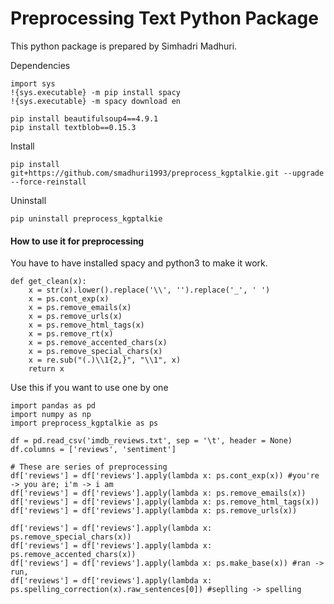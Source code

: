 # Preprocessing Text Python Package

This python package is prepared by Simhadri Madhuri.

Dependencies
```
import sys
!{sys.executable} -m pip install spacy
!{sys.executable} -m spacy download en

pip install beautifulsoup4==4.9.1
pip install textblob==0.15.3
```

Install

`pip install git+https://github.com/smadhuri1993/preprocess_kgptalkie.git --upgrade --force-reinstall`

Uninstall

`pip uninstall preprocess_kgptalkie`

#### How to use it for preprocessing
You have to have installed spacy and python3 to make it work.

```
def get_clean(x):
    x = str(x).lower().replace('\\', '').replace('_', ' ')
    x = ps.cont_exp(x)
    x = ps.remove_emails(x)
    x = ps.remove_urls(x)
    x = ps.remove_html_tags(x)
    x = ps.remove_rt(x)
    x = ps.remove_accented_chars(x)
    x = ps.remove_special_chars(x)
    x = re.sub("(.)\\1{2,}", "\\1", x)
    return x
```

Use this if you want to use one by one
```
import pandas as pd
import numpy as np
import preprocess_kgptalkie as ps

df = pd.read_csv('imdb_reviews.txt', sep = '\t', header = None)
df.columns = ['reviews', 'sentiment']

# These are series of preprocessing
df['reviews'] = df['reviews'].apply(lambda x: ps.cont_exp(x)) #you're -> you are; i'm -> i am
df['reviews'] = df['reviews'].apply(lambda x: ps.remove_emails(x))
df['reviews'] = df['reviews'].apply(lambda x: ps.remove_html_tags(x))
df['reviews'] = df['reviews'].apply(lambda x: ps.remove_urls(x))

df['reviews'] = df['reviews'].apply(lambda x: ps.remove_special_chars(x))
df['reviews'] = df['reviews'].apply(lambda x: ps.remove_accented_chars(x))
df['reviews'] = df['reviews'].apply(lambda x: ps.make_base(x)) #ran -> run, 
df['reviews'] = df['reviews'].apply(lambda x: ps.spelling_correction(x).raw_sentences[0]) #seplling -> spelling
```
